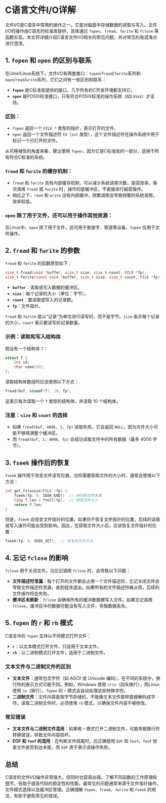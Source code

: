 # C语言文件I/O详解

文件I/O是C语言中常用的操作之一，它是对磁盘中存储数据的读取与写入。文件I/O的操作由C语言的标准库提供，具体通过 `fopen`、`fread`、`fwrite` 和 `fclose` 等函数实现。本文将详细介绍C语言文件I/O相关的常见问题，并对常见的易混淆点进行澄清。

## 1. `fopen` 和 `open` 的区别与联系

在Unix/Linux系统下，文件I/O有两套接口：`fopen`/`fread`/`fwrite`系列和 `open`/`read`/`write`系列，它们之间有一些区别和联系：

- **`fopen`** 是C标准库提供的接口，几乎所有的C开发环境都支持它。
- **`open`** 是POSIX标准接口，只有符合POSIX标准的操作系统（如Linux）才支持。

### 区别：

- `fopen` 返回一个 `FILE *` 类型的指针，表示打开的文件。
- `open` 返回一个文件描述符 `fd`（`int` 类型），这个文件描述符在操作系统中用于标识一个已打开的文件。

从可移植性的角度来看，建议使用 `fopen`，因为它是C标准库的一部分，适用于所有符合C标准的系统。

### `fread` 和 `fwrite` 的缓存机制：

- `fread` 和 `fwrite` 具有内部缓存机制，可以减少系统调用次数，提高效率。每次调用 `fread` 或 `fwrite` 时，操作的是缓冲区，不直接进行磁盘操作。
- 相比之下，`read` 和 `write` 没有内部缓冲，频繁调用会导致频繁的系统调用，效率较低。

### `open` 除了用于文件，还可以用于操作其他资源：

在Linux中，`open` 除了用于文件，还可用于套接字、管道等设备。`fopen` 仅用于文件操作。

## 2. `fread` 和 `fwrite` 的参数

`fread` 和 `fwrite` 的函数原型如下：

```c
size_t fread(void *buffer, size_t size, size_t count, FILE *fp);
size_t fwrite(const void *buffer, size_t size, size_t count, FILE *fp);
```

- **`buffer`**：读取或写入数据的缓冲区。
- **`size`**：每个记录的大小（单位：字节）。
- **`count`**：要读取或写入的记录数。
- **`fp`**：文件指针。

`fread` 和 `fwrite` 是以“记录”为单位进行读写的，而不是字节。`size` 表示每个记录的大小，`count` 表示要读写的记录数量。

### 示例：读取和写入结构体

假设有一个结构体 `T`：

```c
struct T {
    int id;
    char name[50];
};
```

读取结构体数组时应该使用以下方式：

```c
fread(buf, sizeof(T), 10, fp);
```

这表示每次读取一个 `T` 类型的结构体，并读取 10 个结构体。

### 注意：`size` 和 `count` 的选择

- 如果 `fread(buf, 4096, 1, fp)` 读取失败，它会返回 `NULL`，因为文件大小可能不够填满整个缓冲区。
- 而 `fread(buf, 1, 4096, fp)` 会成功读取文件中的所有数据（最多 4000 字节）。

## 3. `fseek` 操作后的恢复

`fseek` 操作用于改变文件读写位置。当你需要获取文件的大小时，通常会使用以下方法：

```c
int get_filesize(FILE *fp) {
    fseek(fp, 0, SEEK_END);  // 移动到文件末尾
    long f_len = ftell(fp);  // 获取文件大小
    return f_len;
}
```

但是，`fseek` 会改变文件指针的位置。如果你不恢复文件指针的位置，后续的读取或写入操作可能会受到影响。因此，在获取文件大小后，应该恢复文件指针的位置：

```c
fseek(fp, 0, SEEK_SET);  // 恢复到文件开头
```

## 4. 忘记 `fclose` 的影响

`fclose` 用于关闭文件。当忘记调用 `fclose` 时，会导致以下问题：

- **文件描述符泄漏**：每个打开的文件都会占用一个文件描述符，忘记关闭文件会导致文件描述符泄漏，直到程序退出。如果所有的文件描述符被占用，后续的文件操作将会失败。
- **缓冲区未刷新**：`fclose` 会确保所有的缓冲数据被写入文件。如果忘记调用 `fclose`，缓冲区中的数据可能没有写入文件，导致数据丢失。

## 5. `fopen` 的 `r` 和 `rb` 模式

C语言中的 `fopen` 支持以不同模式打开文件：

- **`r`**：以文本模式打开文件，只适用于文本文件。
- **`rb`**：以二进制模式打开文件，适用于二进制文件。

### 文本文件与二进制文件的区别

- **文本文件**：通常包含字符（如 ASCII 或 Unicode 编码），在不同的系统中，换行符的表示方式可能不同。例如，Windows 使用 `\r\n`（回车换行），而Linux使用 `\n`（换行）。`fopen` 的 `r` 模式会自动处理这些特殊字符。
- **二进制文件**：文件内容是按字节存储的，不能像文本文件那样直接解码成字符。读取二进制文件时，必须使用 `rb` 模式，以确保文件内容不被修改。

### 常见错误

- **文本文件与二进制文件混用**：如果用 `r` 模式打开二进制文件，可能导致换行符转换错误，导致文件内容损坏。
- **EOF 和 `feof` 的混用**：在判断文件结尾时，应正确使用 `EOF` 和 `feof`。`feof` 检查文件是否到达末尾，而 `EOF` 用于表示读操作失败。

## 总结

C语言的文件I/O操作非常强大，但同时也容易出错。了解不同函数的工作原理和细节，有助于提高代码的稳定性和性能。最常见的问题通常来源于文件指针操作、文件模式选择以及缓冲区管理。正确理解 `fopen`、`fread`、`fwrite` 和 `fseek` 的用法，有助于避免常见的错误。